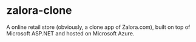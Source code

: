 # zalora-clone
A online retail store (obviously, a clone app of Zalora.com), built on top of Microsoft ASP.NET and hosted on Microsoft Azure.
